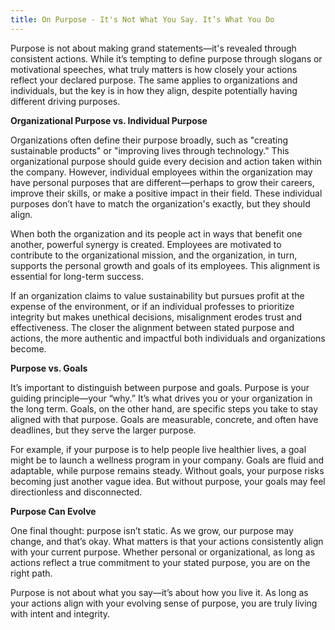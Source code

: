 ```yaml
---
title: On Purpose - It's Not What You Say. It’s What You Do
---
```

Purpose is not about making grand statements—it's revealed through consistent actions. While it’s tempting to define purpose through slogans or motivational speeches, what truly matters is how closely your actions reflect your declared purpose. The same applies to organizations and individuals, but the key is in how they align, despite potentially having different driving purposes.

**Organizational Purpose vs. Individual Purpose**

Organizations often define their purpose broadly, such as "creating sustainable products" or "improving lives through technology." This organizational purpose should guide every decision and action taken within the company. However, individual employees within the organization may have personal purposes that are different—perhaps to grow their careers, improve their skills, or make a positive impact in their field. These individual purposes don’t have to match the organization's exactly, but they should align.

When both the organization and its people act in ways that benefit one another, powerful synergy is created. Employees are motivated to contribute to the organizational mission, and the organization, in turn, supports the personal growth and goals of its employees. This alignment is essential for long-term success.

If an organization claims to value sustainability but pursues profit at the expense of the environment, or if an individual professes to prioritize integrity but makes unethical decisions, misalignment erodes trust and effectiveness. The closer the alignment between stated purpose and actions, the more authentic and impactful both individuals and organizations become.

**Purpose vs. Goals**

It’s important to distinguish between purpose and goals. Purpose is your guiding principle—your “why.” It’s what drives you or your organization in the long term. Goals, on the other hand, are specific steps you take to stay aligned with that purpose. Goals are measurable, concrete, and often have deadlines, but they serve the larger purpose.

For example, if your purpose is to help people live healthier lives, a goal might be to launch a wellness program in your company. Goals are fluid and adaptable, while purpose remains steady. Without goals, your purpose risks becoming just another vague idea. But without purpose, your goals may feel directionless and disconnected.

**Purpose Can Evolve**

One final thought: purpose isn’t static. As we grow, our purpose may change, and that’s okay. What matters is that your actions consistently align with your current purpose. Whether personal or organizational, as long as actions reflect a true commitment to your stated purpose, you are on the right path.

Purpose is not about what you say—it’s about how you live it. As long as your actions align with your evolving sense of purpose, you are truly living with intent and integrity.